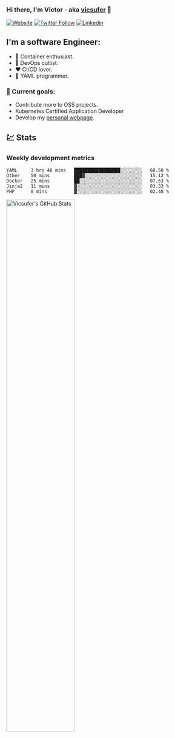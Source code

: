 ### Hi there, I'm Víctor - aka [vicsufer][website] 👋

[![Website](https://img.shields.io/website?label=vicsufer.dev&style=for-the-badge&url=https%3A%2F%2Fvicsufer.dev)](https://vicsufer.dev)
[![Twitter Follow](https://img.shields.io/twitter/follow/vicsufer?color=1DA1F2&logo=twitter&style=for-the-badge)](https://twitter.com/intent/follow?original_referer=https%3A%2F%2Fgithub.com%2Fvicsufer&screen_name=vicsufer)
[![Linkedin](https://img.shields.io/badge/linkedin-%230077B5.svg?&style=for-the-badge&logo=linkedin&logoColor=white)](https://linkedin.com/in/vicsufer)

  
## I'm a software Engineer:
- :whale: Container enthusiast.
- :memo: DevOps cultist.
- :heart: CI/CD lover.
- :clown_face: YAML programmer.

### :dart: Current goals:
- Contribute more to OSS projects.
- Kubernetes Certified Application Developer
- Develop my [personal webpage][website].

## :chart: Stats
### Weekly development metrics 
<!--START_SECTION:waka-->
```text
YAML     3 hrs 48 mins   █████████████████░░░░░░░░   68.50 % 
Other    50 mins         ███▓░░░░░░░░░░░░░░░░░░░░░   15.12 % 
Docker   25 mins         ██░░░░░░░░░░░░░░░░░░░░░░░   07.53 % 
Jinja2   11 mins         ▓░░░░░░░░░░░░░░░░░░░░░░░░   03.33 % 
PHP      8 mins          ▓░░░░░░░░░░░░░░░░░░░░░░░░   02.48 % 
```
<!--END_SECTION:waka-->

<img width="60%" align="left" alt="Vicsufer's GitHub Stats" src="https://github-readme-stats.vercel.app/api?username=vicsufer&show_icons=true&hide_border=true" />




[website]: https://vicsufer.dev
[twitter]: https://twitter.com/vicsufer
[linkedin]: https://linkedin.com/in/vicsufer
